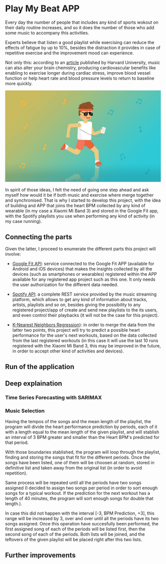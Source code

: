 # Play My Beat APP

Every day the number of people that includes any kind of sports wokout on their daily routine increases, and so it does the number of those who add some music to accompany this activities. 

Experts believe that listen a good playlist while exercising can reduce the effects of fatigue by up to 10%, besides the distraction it provides in case of repetitive exercise and the improvement mood can experience.

Not only this: according to an [article](https://www.health.harvard.edu/heart-health/tuning-in-how-music-may-affect-your-heart) published by Harvard University, music can also alter your brain chemistry, producing cardiovascular benefits like enabling to exercise longer during cardiac stress, improve blood vessel function or help heart rate and blood pressure levels to return to baseline more quickly.

![pic_3](img/1_4O7QS_y1Bs6sl-kWXwjjtg.jpeg)

In spirit of those ideas, I felt the need of going one step ahead and ask myself how would it be if both music and exercise where merge together and synchronised. That is why I started to develop this project, with the idea of building and APP that joins the heart BPM collected by any kind of wearable (in my case a Xiaomi Mi Band 3) and stored in the Google Fit app, with the Spotify playlists you use when performing any kind of activity (in my case running).

## Connecting the parts

Given the latter, I proceed to enumerate the different parts this project will involve:
 
 - [Google Fit API](https://developers.google.com/fit): service connected to the Google Fit APP (available for Android and iOS devices) that makes the insights collected by all the devices (such as smartphones or wearables) registered within the APP available for any registered app project such as this one. It only needs the user authorization for the different data needed.

 - [Spotify API](https://developer.spotify.com/documentation/web-api/): a complete REST service provided by the music streaming platform, which allows to get any kind of information about tracks, artists, playlists and so on, besides giving the possibility to any registered project/app of create and send new playlists to the its users, and even control their playbacks (it will not be the case for this project).

 - [K-Nearest Neighbors Regression](https://scikit-learn.org/stable/modules/generated/sklearn.neighbors.KNeighborsRegressor.html#sklearn.neighbors.KNeighborsRegressor)): in order to merge the data from the latter two points, this project will try to predict a possible heart performance for the user's next workouts, based on the data collected from the last registered workouts (in this case it will use the last 10 runs registered with the Xiaomi Mi Band 3, this may be improved in the future, in order to accept other kind of activities and devices).

## Run of the application



## Deep explaination

### Time Series Forecasting with SARIMAX

### Music Selection   
 
Having the tempos of the songs and the mean length of the playlist, the program will divide the heart performance prediction by periods, each of it with a length equal to the mean length of the given playlist, and will stablish an interval of 3 BPM greater and smaller than the Heart BPM's predicted for that period. 
    
With those boundaries stablished, the program will loop through the playlist, finding and storing the songs that fit for the different periods. Once the songs have been listed, one of them will be choosen at random, stored in definitive list and taken away from the original list (in order to avoid repetition). 

Same process will be repeated until all the periods have two songs assigned (I decided to assign two songs per period in order to sort enough songs for a typical workout. If the prediction for the next workout has a length of 40 minutes, the program will sort enough songs for double that length.). 

In case this did not happen with the interval [-3, BPM Prediction, +3], this range will be increased by 3, over and over until all the periods have its two songs assigned. Once this operation have succesfully been performed, the first assigned song of each of the periods will be listed first, then the second song of each of the periods. Both lists will be joined, and the leftovers of the given playlist will be placed right after this two lists.

## Further improvements